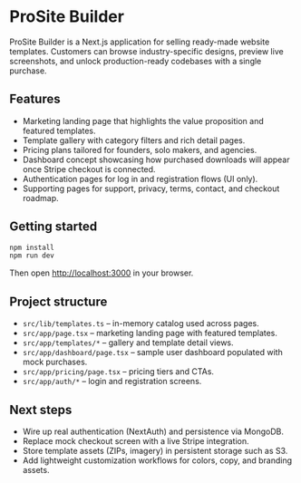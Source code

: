 # ProSite Builder

ProSite Builder is a Next.js application for selling ready-made website templates. Customers can browse industry-specific designs, preview live screenshots, and unlock production-ready codebases with a single purchase.

## Features

- Marketing landing page that highlights the value proposition and featured templates.
- Template gallery with category filters and rich detail pages.
- Pricing plans tailored for founders, solo makers, and agencies.
- Dashboard concept showcasing how purchased downloads will appear once Stripe checkout is connected.
- Authentication pages for log in and registration flows (UI only).
- Supporting pages for support, privacy, terms, contact, and checkout roadmap.

## Getting started

```bash
npm install
npm run dev
```

Then open [http://localhost:3000](http://localhost:3000) in your browser.

## Project structure

- `src/lib/templates.ts` – in-memory catalog used across pages.
- `src/app/page.tsx` – marketing landing page with featured templates.
- `src/app/templates/*` – gallery and template detail views.
- `src/app/dashboard/page.tsx` – sample user dashboard populated with mock purchases.
- `src/app/pricing/page.tsx` – pricing tiers and CTAs.
- `src/app/auth/*` – login and registration screens.

## Next steps

- Wire up real authentication (NextAuth) and persistence via MongoDB.
- Replace mock checkout screen with a live Stripe integration.
- Store template assets (ZIPs, imagery) in persistent storage such as S3.
- Add lightweight customization workflows for colors, copy, and branding assets.
